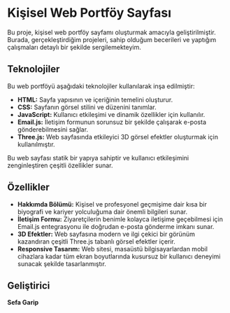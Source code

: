 # Kişisel Web Portföy Sayfası

Bu proje, kişisel web portföy sayfamı oluşturmak amacıyla geliştirilmiştir. Burada, gerçekleştirdiğim projeleri, sahip olduğum becerileri ve yaptığım çalışmaları detaylı bir şekilde sergilemekteyim.

## Teknolojiler

Bu web portföyü aşağıdaki teknolojiler kullanılarak inşa edilmiştir:

* **HTML:** Sayfa yapısının ve içeriğinin temelini oluşturur.
* **CSS:** Sayfanın görsel stilini ve düzenini tanımlar.
* **JavaScript:** Kullanıcı etkileşimi ve dinamik özellikler için kullanılır.
* **Email.js:** İletişim formunun sorunsuz bir şekilde çalışarak e-posta gönderebilmesini sağlar.
* **Three.js:** Web sayfasında etkileyici 3D görsel efektler oluşturmak için kullanılmıştır.

Bu web sayfası statik bir yapıya sahiptir ve kullanıcı etkileşimini zenginleştiren çeşitli özellikler sunar.

## Özellikler

* **Hakkımda Bölümü:** Kişisel ve profesyonel geçmişime dair kısa bir biyografi ve kariyer yolculuğuma dair önemli bilgileri sunar.
* **İletişim Formu:** Ziyaretçilerin benimle kolayca iletişime geçebilmesi için Email.js entegrasyonu ile doğrudan e-posta gönderme imkanı sunar.
* **3D Efektler:** Web sayfasına modern ve ilgi çekici bir görünüm kazandıran çeşitli Three.js tabanlı görsel efektler içerir.
* **Responsive Tasarım:** Web sitesi, masaüstü bilgisayarlardan mobil cihazlara kadar tüm ekran boyutlarında kusursuz bir kullanıcı deneyimi sunacak şekilde tasarlanmıştır.

## Geliştirici

**Sefa Garip**

